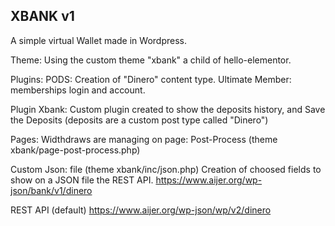 XBANK v1
--------

A simple virtual Wallet made in Wordpress.

Theme:
Using the custom theme "xbank" a child of hello-elementor.

Plugins:
PODS: Creation of "Dinero" content type.
Ultimate Member: memberships login and account.

Plugin Xbank:
Custom plugin created to show the deposits history, and Save the Deposits (deposits are a custom post type called "Dinero")

Pages:
Widthdraws are managing on page: 
Post-Process (theme xbank/page-post-process.php)

Custom Json:
file (theme xbank/inc/json.php)
Creation of choosed fields to show on a JSON file the REST API.
https://www.aijer.org/wp-json/bank/v1/dinero



REST API
(default)
https://www.aijer.org/wp-json/wp/v2/dinero


